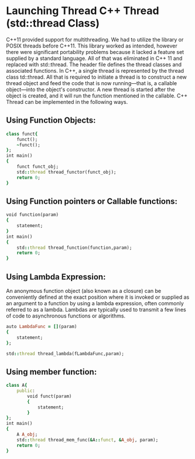 #  Launching Thread C++ Thread (std::thread Class)
C++11 provided support for multithreading. We had to utilize the <pthreads> library or POSIX threads before C++11. This library worked as intended, however there were significant portability problems because it lacked a feature set supplied by a standard language. All of that was eliminated in C++ 11 and replaced with std::thread. The <thread> header file defines the thread classes and associated functions.
In C++, a single thread is represented by the thread class td::thread. All that is required to initiate a thread is to construct a new thread object and feed the code that is now running—that is, a callable object—into the object's constructor. A new thread is started after the object is created, and it will run the function mentioned in the callable. 
C++ Thread can be implemented in the following ways.
## Using Function Objects:
```ruby
class funct{
    funct();
    ~funct();
};
int main()
{
    funct funct_obj;
    std::thread thread_functor(funct_obj);
    return 0;
}
```
## Using Function pointers or Callable functions:
```ruby
void function(param)
{
    statement;
}
int main()
{
    std::thread thread_function(function,param);
    return 0;
}
```
## Using Lambda Expression:
An anonymous function object (also known as a closure) can be conveniently defined at the exact position where it is invoked or supplied as an argument to a function by using a lambda expression, often commonly referred to as a lambda. Lambdas are typically used to transmit a few lines of code to asynchronous functions or algorithms. 
```ruby
auto LambdaFunc = [](param)
{
    statement;
};

std::thread thread_lambda(fLambdaFunc,param);
```
## Using member function:
```ruby
class A{
    public:
        void funct(param)
        {
            statement;
        }
};
int main()
{
    A A_obj;
    std::thread thread_mem_func(&A::funct, &A_obj, param);
    return 0;
}
```

